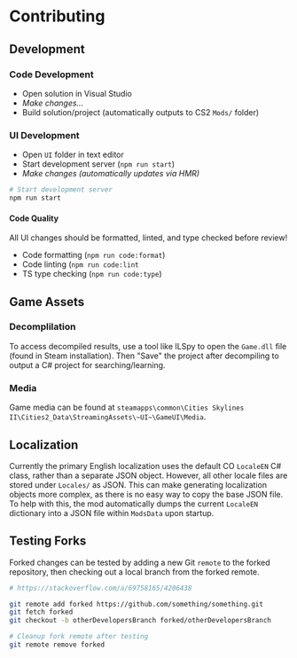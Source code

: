 # Contributing

## Development

### Code Development

- Open solution in Visual Studio
- _Make changes..._
- Build solution/project (automatically outputs to CS2 `Mods/` folder)

### UI Development

- Open `UI` folder in text editor
- Start development server (`npm run start`)
- _Make changes (automatically updates via HMR)_

```sh
# Start development server
npm run start
```

#### Code Quality

All UI changes should be formatted, linted, and type checked before review!

- Code formatting (`npm run code:format`)
- Code linting (`npm run code:lint`
- TS type checking (`npm run code:type`)

## Game Assets

### Decomplilation

To access decompiled results, use a tool like ILSpy to open the `Game.dll` file (found in Steam installation). Then "Save" the project after decompiling to output a C# project for searching/learning.

### Media

Game media can be found at `steamapps\common\Cities Skylines II\Cities2_Data\StreamingAssets\~UI~\GameUI\Media`.

## Localization

Currently the primary English localization uses the default CO `LocaleEN` C# class, rather than a separate JSON object. However, all other locale files are stored under `Locales/` as JSON. This can make generating localization objects more complex, as there is no easy way to copy the base JSON file. To help with this, the mod automatically dumps the current `LocaleEN` dictionary into a JSON file within `ModsData` upon startup.

## Testing Forks

Forked changes can be tested by adding a new Git `remote` to the forked repository, then checking out a local branch from the forked remote.

```sh
# https://stackoverflow.com/a/69758165/4206438

git remote add forked https://github.com/something/something.git
git fetch forked
git checkout -b otherDevelopersBranch forked/otherDevelopersBranch

# Cleanup fork remote after testing
git remote remove forked
```